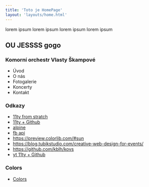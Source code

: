 ```yaml
---
title: 'Toto je HomePage'
layout: 'layouts/home.html'
---
```


lorem ipsum lorem ipsum lorem ipsum lorem ipsum

## OU JESSSS gogo

### Komorní orchestr Vlasty Škampové

- Úvod
- O nás
- Fotogalerie
- Koncerty
- Kontakt

### Odkazy

- [11ty from stratch](https://learneleventyfromscratch.com/lesson/5.html#our-current-state)
- [11ty + Github](https://dev.to/ndesmic/making-a-personal-site-from-start-to-publish-with-eleventy-and-github-2ld4)
- [alpine](https://css-tricks.com/eleventy-starter-with-tailwind-css-alpine-js/)
- [fb api](https://developers.facebook.com/docs/graph-api/reference/event/)
- https://preview.colorlib.com/#sun
- https://blog.tubikstudio.com/creative-web-design-for-events/
- https://github.com/kblh/kovs
- [yt 11ty + Github](https://www.youtube.com/watch?v=x4rRO12swrw&t=391s)

### Colors
- [Colors](https://coolors.co/2b2b2b-f25b5b-367ba6-ffc103-fdfdfd)
